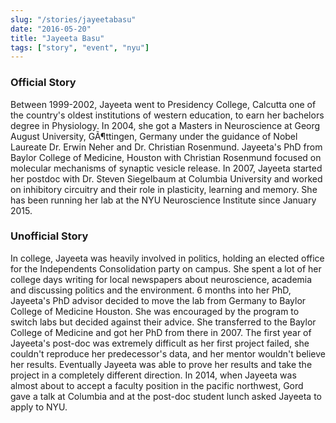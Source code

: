 ```yaml
---
slug: "/stories/jayeetabasu"
date: "2016-05-20"
title: "Jayeeta Basu"
tags: ["story", "event", "nyu"]
---
```

### Official Story
Between 1999-2002, Jayeeta went to Presidency College, Calcutta one of the country's oldest institutions of western education, to earn her bachelors degree in Physiology. In 2004, she got a Masters in Neuroscience at Georg August University, GÃ¶ttingen, Germany under the guidance of Nobel Laureate Dr. Erwin Neher and Dr. Christian Rosenmund. Jayeeta's PhD from Baylor College of Medicine, Houston with Christian Rosenmund focused on molecular mechanisms of synaptic vesicle release. In 2007, Jayeeta started her postdoc with Dr. Steven Siegelbaum at Columbia University and worked on inhibitory circuitry and their role in plasticity, learning and memory. She has been running her lab at the NYU Neuroscience Institute since January 2015.

### Unofficial Story
In college, Jayeeta was heavily involved in politics, holding an elected office for the Independents Consolidation party on campus. She spent a lot of her college days writing for local newspapers about neuroscience, academia and discussing politics and the environment. 6 months into her PhD, Jayeeta's PhD advisor decided to move the lab from Germany to Baylor College of Medicine Houston. She was encouraged by the program to switch labs but decided against their advice. She transferred to the Baylor College of Medicine and got her PhD from there in 2007. The first year of Jayeeta's post-doc was extremely difficult as her first project failed, she couldn't reproduce her predecessor's data, and her mentor wouldn't believe her results. Eventually Jayeeta was able to prove her results and take the project in a completely different direction. In 2014, when Jayeeta was almost about to accept a faculty position in the pacific northwest, Gord gave a talk at Columbia and at the post-doc student lunch asked Jayeeta to apply to NYU.

